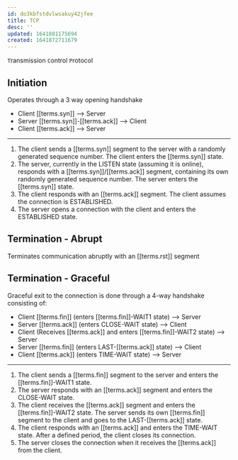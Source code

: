 ```yaml
---
id: do3kbfstdvlwsakuy42jfee
title: TCP
desc: ''
updated: 1641881175694
created: 1641872711679
---
```



`T`ransmission `C`ontrol `P`rotocol

## Initiation

Operates through a 3 way opening handshake

- Client [[terms.syn]] --> Server
- Server [[terms.syn]]-[[terms.ack]] --> Client
- Client [[terms.ack]] --> Server

---

1. The client sends a [[terms.syn]] segment to the server with a randomly generated sequence number. The client enters
the [[terms.syn]] state.
2. The server, currently in the LISTEN state (assuming it is online), responds with a [[terms.syn]]/[[terms.ack]] segment, containing its own randomly generated sequence number. The server enters the [[terms.syn]] state.
3. The client responds with an [[terms.ack]] segment. The client assumes the connection is ESTABLISHED.
4. The server opens a connection with the client and enters the ESTABLISHED state.

## Termination - Abrupt

Terminates communication abruptly with an [[terms.rst]] segment

## Termination - Graceful

Graceful exit to the connection is done through a 4-way handshake consisting of:

- Client [[terms.fin]] (enters [[terms.fin]]-WAIT1 state) --> Server
- Server [[terms.ack]] (enters CLOSE-WAIT state) --> Client
- Client (Receives [[terms.ack]] and enters [[terms.fin]]-WAIT2 state) --> Server
- Server [[terms.fin]] (enters LAST-[[terms.ack]] state) --> Client
- Client [[terms.ack]] (enters TIME-WAIT state) --> Server

---

1. The client sends a [[terms.fin]] segment to the server and enters the [[terms.fin]]-WAIT1 state.
2. The server responds with an [[terms.ack]] segment and enters the CLOSE-WAIT state.
3. The client receives the [[terms.ack]] segment and enters the [[terms.fin]]-WAIT2 state. The server sends its own [[terms.fin]] segment
to the client and goes to the LAST-[[terms.ack]] state.
4. The client responds with an [[terms.ack]] and enters the TIME-WAIT state. After a defined period, the client closes its connection.
5. The server closes the connection when it receives the [[terms.ack]] from the client.
